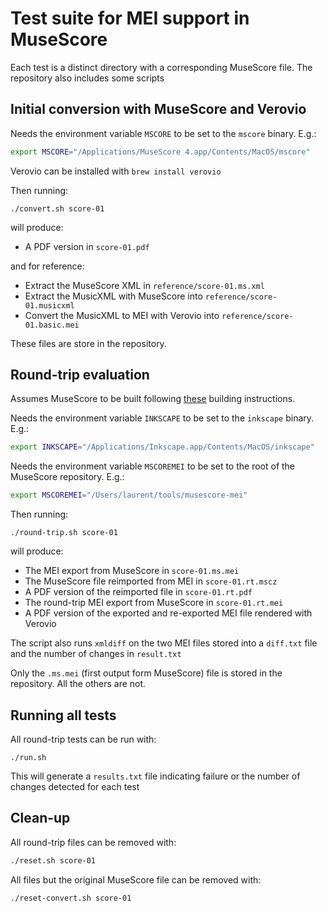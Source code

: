 # Test suite for MEI support in MuseScore

Each test is a distinct directory with a corresponding MuseScore file. The repository also includes some scripts

## Initial conversion with MuseScore and Verovio

Needs the environment variable `MSCORE` to be set to the `mscore` binary. E.g.:
```bash
export MSCORE="/Applications/MuseScore 4.app/Contents/MacOS/mscore"
```

Verovio can be installed with `brew install verovio`

Then running:
```
./convert.sh score-01
```
will produce:
* A PDF version in `score-01.pdf`

and for reference:
* Extract the MuseScore XML in `reference/score-01.ms.xml`
* Extract the MusicXML with MuseScore into `reference/score-01.musicxml`
* Convert the MusicXML to MEI with Verovio into `reference/score-01.basic.mei`

These files are store in the repository.

## Round-trip evaluation

Assumes MuseScore to be built following [these](https://github.com/rism-digital/MuseScore/wiki/Building-instruction-memo) building instructions.

Needs the environment variable `INKSCAPE` to be set to the `inkscape` binary. E.g.:
```bash
export INKSCAPE="/Applications/Inkscape.app/Contents/MacOS/inkscape"
```

Needs the environment variable `MSCOREMEI` to be set to the root of the MuseScore repository. E.g.:
```bash
export MSCOREMEI="/Users/laurent/tools/musescore-mei"      
```

Then running:
```
./round-trip.sh score-01
```
will produce:
* The MEI export from MuseScore in `score-01.ms.mei`
* The MuseScore file reimported from MEI in `score-01.rt.mscz`
* A PDF version of the reimported file in `score-01.rt.pdf`
* The round-trip MEI export from MuseScore in `score-01.rt.mei`
* A PDF version of the exported and re-exported MEI file rendered with Verovio

The script also runs `xmldiff` on the two MEI files stored into a `diff.txt` file and the number of changes in `result.txt`

Only the `.ms.mei` (first output form MuseScore) file is stored in the repository. All the others are not.

## Running all tests

All round-trip tests can be run with:
```
./run.sh
```

This will generate a `results.txt` file indicating failure or the number of changes detected for each test

## Clean-up

All round-trip files can be removed with:
```bash
./reset.sh score-01
```

All files but the original MuseScore file can be removed with:
```bash
./reset-convert.sh score-01
```

